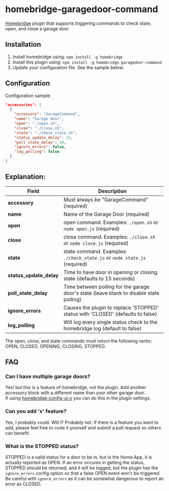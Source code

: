 # homebridge-garagedoor-command
[Homebridge](https://github.com/nfarina/homebridge) plugin that supports triggering commands to check state, open, and close a garage door.

## Installation

1. Install homebridge using: `npm install -g homebridge`
2. Install this plugin using: `npm install -g homebridge-garagedoor-command`
3. Update your configuration file. See the sample below.

## Configuration

Configuration sample:

```json
"accessories": [
  {
    "accessory": "GarageCommand",
    "name": "Garage Door",
    "open": "./open.sh",
    "close": "./close.sh",
    "state": "./check_state.sh",
    "status_update_delay": 15,
    "poll_state_delay": 20,
    "ignore_errors": false,
    "log_polling": false
  }
]

```
## Explanation:

Field                   | Description
------------------------|------------
**accessory**           | Must always be "GarageCommand" (required)
**name**                | Name of the Garage Door (required)
**open**                | open command. Examples: `./open.sh` or `node open.js` (required)
**close**               | close command. Examples: `./close.sh` or `node close.js` (required)
**state**               | state command.  Examples: `./check_state.js` or `node state.js` (required)
**status_update_delay** | Time to have door in opening or closing state (defaults to 15 seconds)
**poll_state_delay**    | Time between polling for the garage door's state (leave blank to disable state polling)
**ignore_errors**       | Causes the plugin to replace 'STOPPED' status with 'CLOSED' (defaults to false)
**log_polling**         | Will log every single status check to the homebridge log (default to false)

The open, close, and state commands must return the following verbs: OPEN, CLOSED, OPENING, CLOSING, STOPPED.

## FAQ
### Can I have multiple garage doors?
Yes! but this is a feature of homebridge, not the plugin.  Add another accessory block with a different name than your other garage door.  
If using [homebridge-config-ui-x](https://www.npmjs.com/package/homebridge-config-ui-x) you can do this in the plugin settings.

### Can you add 'x' feature?
Yes, I probably could.  Will I?  Probably not.  If there is a feature you want to add, please feel free to code it yourself and submit a pull request so others can benefit.

### What is the STOPPED status?
STOPPED is a valid status for a door to be in, but in the Home App, it is actually reported as OPEN. If an error occures in getting the status, STOPPED should be returned, and it will be logged, but the plugin has the `ignore_errors` config option so that a false OPEN event won't be triggered. Be careful with `ignore_errors` as it can be somewhat dangerous to report an error as CLOSED.

